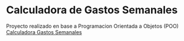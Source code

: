 # Calculadora de Gastos Semanales
Proyecto realizado en base a Programacion Orientada a Objetos (POO)  
[Calculadora Gastos Semanales](https://gentle-florentine-742957.netlify.app)
